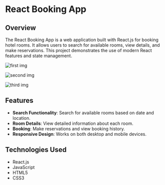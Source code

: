 # React Booking App

## Overview

The React Booking App is a web application built with React.js for booking hotel rooms. It allows users to search for available rooms, view details, and make reservations. This project demonstrates the use of modern React features and state management.

![first img](https://github.com/user-attachments/assets/de0f38a0-1ed7-4b04-9111-5396a6780c40)

![second img](https://github.com/user-attachments/assets/785398df-3070-4bf3-b194-735073246547)

![third img](https://github.com/user-attachments/assets/52c418c9-b7bb-428d-b416-30b247e9c8ce)

## Features

- **Search Functionality**: Search for available rooms based on date and location.
- **Room Details**: View detailed information about each room.
- **Booking**: Make reservations and view booking history.
- **Responsive Design**: Works on both desktop and mobile devices.

## Technologies Used

- React.js
- JavaScript
- HTML5
- CSS3

